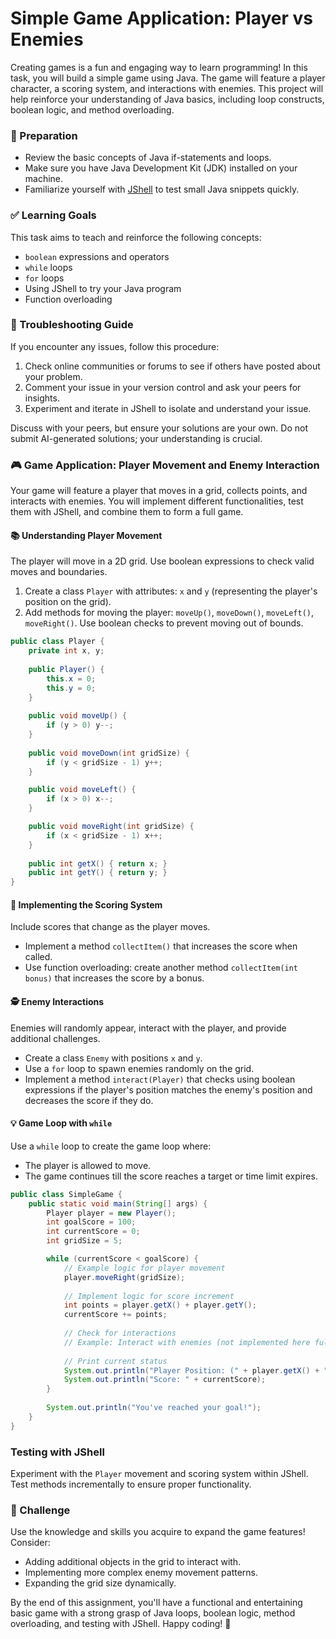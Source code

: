 # Simple Game Application: Player vs Enemies

Creating games is a fun and engaging way to learn programming! In this task, you will build a simple game using Java. The game will feature a player character, a scoring system, and interactions with enemies. This project will help reinforce your understanding of Java basics, including loop constructs, boolean logic, and method overloading. 

### 📝 Preparation

- Review the basic concepts of Java if-statements and loops.
- Make sure you have Java Development Kit (JDK) installed on your machine.
- Familiarize yourself with [JShell](https://docs.oracle.com/javase/9/jshell/introduction-jshell.htm) to test small Java snippets quickly.

### ✅ Learning Goals

This task aims to teach and reinforce the following concepts:

* `boolean` expressions and operators
* `while` loops
* `for` loops
* Using JShell to try your Java program
* Function overloading

### 🚨 Troubleshooting Guide

If you encounter any issues, follow this procedure:

1. Check online communities or forums to see if others have posted about your problem.
2. Comment your issue in your version control and ask your peers for insights.
3. Experiment and iterate in JShell to isolate and understand your issue.

Discuss with your peers, but ensure your solutions are your own. Do not submit AI-generated solutions; your understanding is crucial.

### 🎮 Game Application: Player Movement and Enemy Interaction

Your game will feature a player that moves in a grid, collects points, and interacts with enemies. You will implement different functionalities, test them with JShell, and combine them to form a full game.

#### 📚 Understanding Player Movement

The player will move in a 2D grid. Use boolean expressions to check valid moves and boundaries.

1. Create a class `Player` with attributes: `x` and `y` (representing the player's position on the grid).
2. Add methods for moving the player: `moveUp()`, `moveDown()`, `moveLeft()`, `moveRight()`. Use boolean checks to prevent moving out of bounds.

```java
public class Player {
    private int x, y;
    
    public Player() {
        this.x = 0;
        this.y = 0;
    }
    
    public void moveUp() {
        if (y > 0) y--;
    }
    
    public void moveDown(int gridSize) {
        if (y < gridSize - 1) y++;
    }

    public void moveLeft() {
        if (x > 0) x--;
    }

    public void moveRight(int gridSize) {
        if (x < gridSize - 1) x++;
    }
    
    public int getX() { return x; }
    public int getY() { return y; }
}
```

#### 🔢 Implementing the Scoring System

Include scores that change as the player moves.

- Implement a method `collectItem()` that increases the score when called.
- Use function overloading: create another method `collectItem(int bonus)` that increases the score by a bonus.

#### 🕵️ Enemy Interactions

Enemies will randomly appear, interact with the player, and provide additional challenges.

- Create a class `Enemy` with positions `x` and `y`.
- Use a `for` loop to spawn enemies randomly on the grid.
- Implement a method `interact(Player)` that checks using boolean expressions if the player's position matches the enemy's position and decreases the score if they do.

#### 💡 Game Loop with `while`

Use a `while` loop to create the game loop where:

- The player is allowed to move.
- The game continues till the score reaches a target or time limit expires.

```java
public class SimpleGame {
    public static void main(String[] args) {
        Player player = new Player();
        int goalScore = 100;
        int currentScore = 0;
        int gridSize = 5;

        while (currentScore < goalScore) {
            // Example logic for player movement
            player.moveRight(gridSize);
            
            // Implement logic for score increment
            int points = player.getX() + player.getY();
            currentScore += points;
            
            // Check for interactions
            // Example: Interact with enemies (not implemented here fully)
            
            // Print current status
            System.out.println("Player Position: (" + player.getX() + ", " + player.getY() + ")");
            System.out.println("Score: " + currentScore);
        }
        
        System.out.println("You've reached your goal!");
    }
}
```

### Testing with JShell

Experiment with the `Player` movement and scoring system within JShell. Test methods incrementally to ensure proper functionality.

### 🚀 Challenge

Use the knowledge and skills you acquire to expand the game features! Consider:

- Adding additional objects in the grid to interact with.
- Implementing more complex enemy movement patterns.
- Expanding the grid size dynamically.

By the end of this assignment, you'll have a functional and entertaining basic game with a strong grasp of Java loops, boolean logic, method overloading, and testing with JShell. Happy coding! 🎉